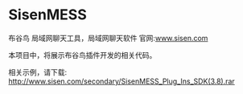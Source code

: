 # SisenMESS
布谷鸟 局域网聊天工具，局域网聊天软件
官网:www.sisen.com

本项目中，将展示布谷鸟插件开发的相关代码。

相关示例，请下载:
http://www.sisen.com/secondary/SisenMESS_Plug_Ins_SDK(3.8).rar
